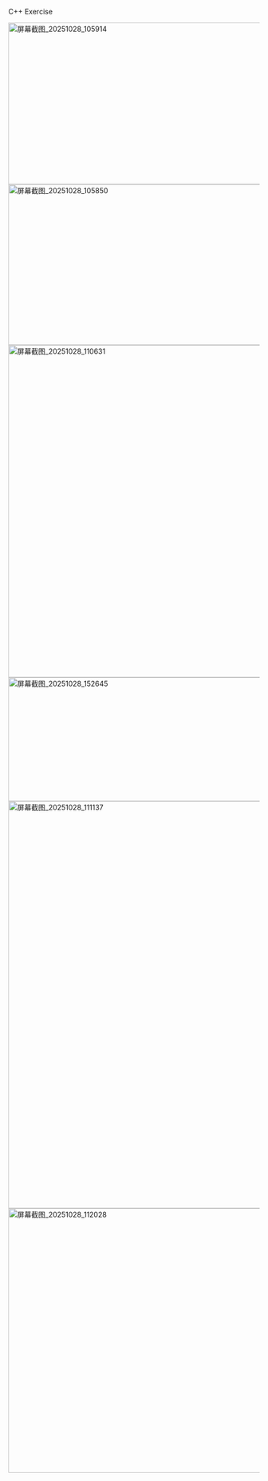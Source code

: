 C++ Exercise


<img width="674" height="324" alt="屏幕截图_20251028_105914" src="https://github.com/user-attachments/assets/c42c0260-ecc1-4c94-b3d3-1fd2bf598fd5" />

<img width="688" height="322" alt="屏幕截图_20251028_105850" src="https://github.com/user-attachments/assets/b9464229-0c63-4e51-a9ac-4ba3938c6d55" />

<img width="854" height="666" alt="屏幕截图_20251028_110631" src="https://github.com/user-attachments/assets/bd950a79-e7ea-4336-9c62-0e5425e820a5" />

<img width="1041" height="248" alt="屏幕截图_20251028_152645" src="https://github.com/user-attachments/assets/75fc0c41-68dc-4ffa-8ac2-d02c1f09d1d0" />

<img width="1147" height="816" alt="屏幕截图_20251028_111137" src="https://github.com/user-attachments/assets/63f6c5cb-aade-4def-85e9-b9fcd5b64540" />

<img width="991" height="530" alt="屏幕截图_20251028_112028" src="https://github.com/user-attachments/assets/755b0b8e-eb8d-4a48-bfe4-b17945b2ac90" />
